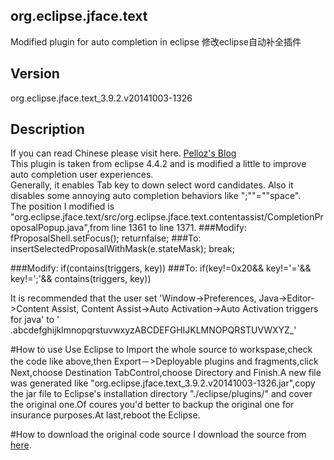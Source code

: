 org.eclipse.jface.text
------------------------------
Modified plugin for auto completion in eclipse 修改eclipse自动补全插件

Version
-----------------------------
org.eclipse.jface.text_3.9.2.v20141003-1326

Description
----------------------------
If you can read Chinese please visit here.
[Pelloz's Blog](http://www.cnblogs.com/pelloz/p/4343208.html)<br />
This plugin is taken from eclipse 4.4.2 and is modified a little to improve auto completion user experiences.<br />
Generally, it enables Tab key to down select word candidates. Also it disables some annoying auto completion behaviors like ";"\"="\"space".<br />
The position I modified is "org.eclipse.jface.text/src/org.eclipse.jface.text.contentassist/CompletionProposalPopup.java",from line 1361 to line 1371.
###Modify:
    fProposalShell.setFocus();
    returnfalse;
###To:
    insertSelectedProposalWithMask(e.stateMask);
    break;
    
###Modify:
    if(contains(triggers, key))
###To:
    if(key!=0x20&& key!='='&& key!=';'&& contains(triggers, key))

It is recommended that the user set 'Window->Preferences, Java->Editor->Content Assist, Content Assist->Auto Activation->Auto Activation triggers for java' to ' .abcdefghijklmnopqrstuvwxyzABCDEFGHIJKLMNOPQRSTUVWXYZ_' <br />

#How to use
Use Eclipse to Import the whole source to workspase,check the code like above,then Export－>Deployable plugins and fragments,click Next,choose Destination TabControl,choose Directory and Finish.A new file was generated like "org.eclipse.jface.text_3.9.2.v20141003-1326.jar",copy the jar file to Eclipse's installation directory "./eclipse/plugins/" and cover the original one.Of coures you'd better to backup the original one for insurance purposes.At last,reboot the Eclipse.

#How to download the original code source
I download the source from [here](http://archive.eclipse.org/eclipse/downloads/).
